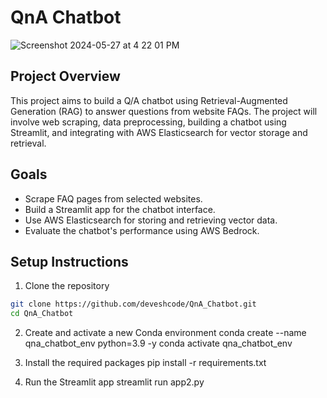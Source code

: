 
# QnA Chatbot

![Screenshot 2024-05-27 at 4 22 01 PM](https://github.com/deveshcode/QnA_RAG/assets/37287532/7137dcec-66dc-4653-90f8-0fd833e0c5d9)


## Project Overview
This project aims to build a Q/A chatbot using Retrieval-Augmented Generation (RAG) to answer questions from website FAQs. The project will involve web scraping, data preprocessing, building a chatbot using Streamlit, and integrating with AWS Elasticsearch for vector storage and retrieval.

## Goals
- Scrape FAQ pages from selected websites.
- Build a Streamlit app for the chatbot interface.
- Use AWS Elasticsearch for storing and retrieving vector data.
- Evaluate the chatbot's performance using AWS Bedrock.

## Setup Instructions
1. Clone the repository

```bash
git clone https://github.com/deveshcode/QnA_Chatbot.git
cd QnA_Chatbot
```

2. Create and activate a new Conda environment
conda create --name qna_chatbot_env python=3.9 -y
conda activate qna_chatbot_env

3. Install the required packages
pip install -r requirements.txt

4. Run the Streamlit app
streamlit run app2.py
